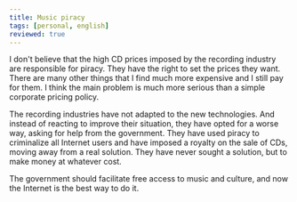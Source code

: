 ```yaml
---
title: Music piracy
tags: [personal, english]
reviewed: true
---
```

I don't believe that the high CD prices imposed by the recording industry are responsible for piracy. They have the right to set the prices they want. There are many other things that I find much more expensive and I still pay for them. I think the main problem is much more serious than a simple corporate pricing policy.

The recording industries have not adapted to the new technologies. And instead of reacting to improve their situation, they have opted for a worse way, asking for help from the government. They have used piracy to criminalize all Internet users and have imposed a royalty on the sale of CDs, moving away from a real solution. They have never sought a solution, but to make money at whatever cost.  
  
The government should facilitate free access to music and culture, and now the Internet is the best way to do it.
